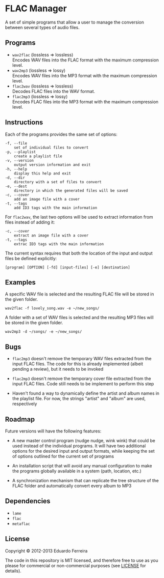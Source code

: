 # FLAC Manager

A set of simple programs that allow a user to manage the conversion between several types of audio files.

## Programs

* `wav2flac` (lossless => lossless)  
Encodes WAV files into the FLAC format with the maximum compression level.
* `wav2mp3` (lossless => lossy)  
Encodes WAV files into the MP3 format with the maximum compression level.
* `flac2wav` (lossless => lossless)  
Decodes FLAC files into the WAV format.
* `flac2mp3` (lossless => lossy)  
Encodes FLAC files into the MP3 format with the maximum compression level.

## Instructions

Each of the programs provides the same set of options:

    -f, --file
        set of individual files to convert
    -p, --playlist
        create a playlist file
    -v, --version
        output version information and exit
    -h, --help
        display this help and exit
    -d, --dir
        directory with a set of files to convert
    -e, --dest
        directory in which the generated files will be saved
    -c, --cover
        add an image file with a cover
    -t, --tags
        add ID3 tags with the main information

For `flac2wav`, the last two options will be used to extract information from files instead of adding it:

    -c, --cover
        extract an image file with a cover
    -t, --tags
        extrac ID3 tags with the main information

The current syntax requires that both the location of the input and output files be defined explicitly:

    [program] [OPTION] [-fd] [input-files] [-e] [destination]

## Examples

A specific WAV file is selected and the resulting FLAC file will be stored in the given folder.

    wav2flac -f lovely_song.wav -e ~/new_songs/

A folder with a set of WAV files is selected and the resulting MP3 files will be stored in the given folder.

    wav2mp3 -d ~/songs/ -e ~/new_songs/

## Bugs

* `flac2mp3` doesn't remove the temporary WAV files extracted from the input FLAC files. The code for this is already implemented (albeit pending a review), but it needs to be invoked

* `flac2mp3` doesn't remove the temporary cover file extracted from the input FLAC files. Code still needs to be implement to perform this step

* Haven't found a way to dynamically define the artist and album names in the playlist file. For now, the strings "artist" and "album" are used, respectively

## Roadmap

Future versions will have the following features:

* A new master control program (nudge nudge, wink wink) that could be used instead of the individual programs. It will have two additional options for the desired input and output formats, while keeping the set of options outlined for the current set of programs

* An installation script that will avoid any manual configuration to make the programs globally available in a system (path, location, etc.)

* A synchronization mechanism that can replicate the tree structure of the FLAC folder and automatically convert every album to MP3

## Dependencies

* `lame`
* `flac`
* `metaflac`

## License

Copyright © 2012-2013 Eduardo Ferreira

The code in this repository is MIT licensed, and therefore free to use as you please for commercial or non-commercial purposes (see [LICENSE](LICENSE) for details).
